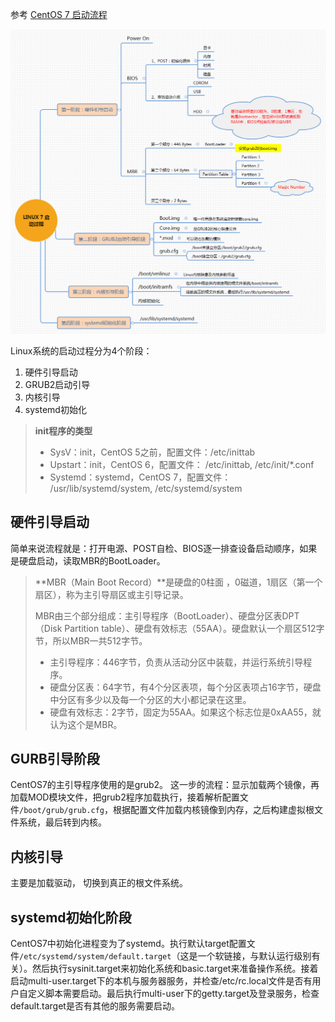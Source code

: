 参考  [CentOS 7 启动流程](https://www.cnblogs.com/diantong/p/10745372.html)

<img src="/assets/images/Linux%E7%B3%BB%E7%BB%9F%E5%90%AF%E5%8A%A8%E8%BF%87%E7%A8%8B.assets/949069-20190421160331677-268089991.png" alt="img"/>

Linux系统的启动过程分为4个阶段：

1. 硬件引导启动
2. GRUB2启动引导
3. 内核引导
4. systemd初始化

> **init程序的类型**
>
> * SysV：init，CentOS 5之前，配置文件：/etc/inittab
> * Upstart：init，CentOS 6，配置文件： /etc/inittab, /etc/init/*.conf
> * Systemd：systemd，CentOS 7，配置文件： /usr/lib/systemd/system, /etc/systemd/system

## 硬件引导启动

简单来说流程就是：打开电源、POST自检、BIOS逐一排查设备启动顺序，如果是硬盘启动，读取MBR的BootLoader。

> **MBR（Main Boot Record）**是硬盘的0柱面 ，0磁道，1扇区（第一个扇区），称为主引导扇区或主引导记录。
>
> MBR由三个部分组成：主引导程序（BootLoader）、硬盘分区表DPT（Disk Partition table）、硬盘有效标志（55AA）。硬盘默认一个扇区512字节，所以MBR一共512字节。
>
> * 主引导程序：446字节，负责从活动分区中装载，并运行系统引导程序。
> * 硬盘分区表：64字节，有4个分区表项，每个分区表项占16字节，硬盘中分区有多少以及每一个分区的大小都记录在这里。
> * 硬盘有效标志：2字节，固定为55AA。如果这个标志位是0xAA55，就认为这个是MBR。

## GURB引导阶段

CentOS7的主引导程序使用的是grub2。 这一步的流程：显示加载两个镜像，再加载MOD模块文件，把grub2程序加载执行，接着解析配置文件`/boot/grub/grub.cfg`，根据配置文件加载内核镜像到内存，之后构建虚拟根文件系统，最后转到内核。 

## 内核引导

主要是加载驱动， 切换到真正的根文件系统。

## systemd初始化阶段

CentOS7中初始化进程变为了systemd。执行默认target配置文件`/etc/systemd/system/default.target`（这是一个软链接，与默认运行级别有关）。然后执行sysinit.target来初始化系统和basic.target来准备操作系统。接着启动multi-user.target下的本机与服务器服务，并检查/etc/rc.local文件是否有用户自定义脚本需要启动。最后执行multi-user下的getty.target及登录服务，检查default.target是否有其他的服务需要启动。 